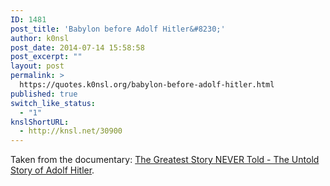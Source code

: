 ```yaml
---
ID: 1481
post_title: 'Babylon before Adolf Hitler&#8230;'
author: k0nsl
post_date: 2014-07-14 15:58:58
post_excerpt: ""
layout: post
permalink: >
  https://quotes.k0nsl.org/babylon-before-adolf-hitler.html
published: true
switch_like_status:
  - "1"
knslShortURL:
  - http://knsl.net/30900
---
```

Taken from the documentary:
<a href="http://thegreateststorynevertold.tv/" target="_blank">The Greatest Story NEVER Told - The Untold Story of Adolf Hitler</a>.